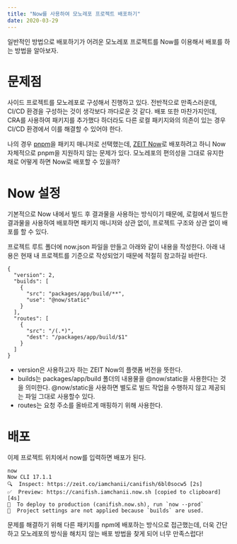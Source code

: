 ```yaml
---
title: "Now를 사용하여 모노레포 프로젝트 배포하기"
date: 2020-03-29
---
```


일반적인 방법으로 배포하기가 어려운 모노레포 프로젝트를 Now를 이용해서 배포를 하는 방법을 알아보자.

# 문제점

사이드 프로젝트를 모노레포로 구성해서 진행하고 있다. 전반적으로 만족스러운데, CI/CD 환경을 구성하는 것이 생각보다 까다로운 것 같다. 배포 또한 마찬가지인데, CRA를 사용하여 패키지를 추가했다 하더라도 다른 로컬 패키지와의 의존이 있는 경우 CI/CD 환경에서 이를 해결할 수 있어야 한다.

나의 경우 [pnpm](https://pnpm.js.org/)을 패키지 매니저로 선택했는데, [ZEIT Now](https://zeit.co/home)로 배포하려고 하니 Now 자체적으로 pnpm을 지원하지 않는 문제가 있다. 모노레포의 편의성을 그대로 유지한 채로 어떻게 하면 Now로 배포할 수 있을까?

# Now 설정

기본적으로 Now 내에서 빌드 후 결과물을 사용하는 방식이기 때문에, 로컬에서 빌드한 결과물을 사용하여 배포하면 패키지 매니저와 상관 없이, 프로젝트 구조와 상관 없이 배포를 할 수 있다.

프로젝트 루트 폴더에 now.json 파일을 만들고 아래와 같이 내용을 작성한다. 아래 내용은 현재 내 프로젝트를 기준으로 작성되었기 때문에 적절히 참고하길 바란다.

```
{
  "version": 2,
  "builds": [
    {
      "src": "packages/app/build/**",
      "use": "@now/static"
    }
  ],
  "routes": [
    {
      "src": "/(.*)",
      "dest": "/packages/app/build/$1"
    }
  ]
}
```

- version은 사용하고자 하는 ZEIT Now의 플랫폼 버전을 뜻한다.
- builds는 packages/app/build 폴더의 내용물을 @now/static을 사용한다는 것을 의미한다. @now/static을 사용하면 별도로 빌드 작업을 수행하지 않고 제공되는 파일 그대로 사용할수 있다.
- routes는 요청 주소를 올바르게 매핑하기 위해 사용한다.

# 배포

이제 프로젝트 위치에서 now를 입력하면 배포가 된다.

```
now
Now CLI 17.1.1
🔍  Inspect: https://zeit.co/iamchanii/canifish/6bl0socw5 [2s]
✅  Preview: https://canifish.iamchanii.now.sh [copied to clipboard] [4s]
📝  To deploy to production (canifish.now.sh), run `now --prod`
📝  Project settings are not applied because `builds` are used.
```

문제를 해결하기 위해 다른 패키지를 npm에 배포하는 방식으로 접근했는데, 더욱 간단하고 모노레포의 방식을 해치지 않는 배포 방법을 찾게 되어 너무 만족스럽다!
